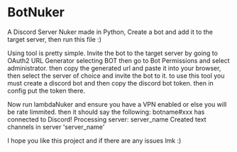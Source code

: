 # BotNuker
A Discord Server Nuker made in Python, Create a bot and add it to the target server, then run this file :)




Using tool is pretty simple.
  Invite the bot to the target server by going to OAuth2 URL Generator
  selecting BOT then go to Bot Permissions and select administrator.
  then copy the generated url and paste it into your browser, then select the server of choice and invite the bot to it.
  to use this tool you must create a discord bot and then copy the discord bot token.
  then in config put the token there.

Now run lambdaNuker and ensure you have a VPN enabled or else you will be rate limmited.
  then it should say the following:
  botname#xxx has connected to Discord!
  Processing server: server_name
  Created text channels in server 'server_name'

I hope you like this project and if there are any issues lmk :)

